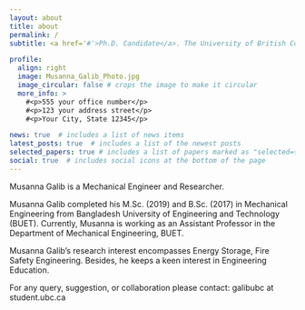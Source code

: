 ```yaml
---
layout: about
title: about
permalink: /
subtitle: <a href='#'>Ph.D. Candidate</a>. The University of British Columbia

profile:
  align: right
  image: Musanna_Galib_Photo.jpg
  image_circular: false # crops the image to make it circular
  more_info: >
    #<p>555 your office number</p>
    #<p>123 your address street</p>
    #<p>Your City, State 12345</p>

news: true  # includes a list of news items
latest_posts: true  # includes a list of the newest posts
selected_papers: true # includes a list of papers marked as "selected={true}"
social: true  # includes social icons at the bottom of the page
---
```


Musanna Galib is a Mechanical Engineer and Researcher.

Musanna Galib completed his M.Sc. (2019) and B.Sc. (2017) in Mechanical Engineering from Bangladesh University of Engineering and Technology (BUET). Currently, Musanna is working as an Assistant Professor in the Department of Mechanical Engineering, BUET.

Musanna Galib’s research interest encompasses Energy Storage, Fire Safety Engineering. Besides, he keeps a keen interest in Engineering Education.

For any query, suggestion, or collaboration please contact: galibubc at student.ubc.ca
